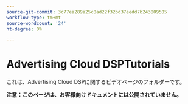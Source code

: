 ```yaml
---
source-git-commit: 3c77ea289a25c8ad22f32bd37eedd7b243809505
workflow-type: tm+mt
source-wordcount: '24'
ht-degree: 0%

---
```

# Advertising Cloud DSPTutorials

これは、Advertising Cloud DSPに関するビデオページのフォルダーです。

**注意：このページは、お客様向けドキュメントには公開されていません。**
